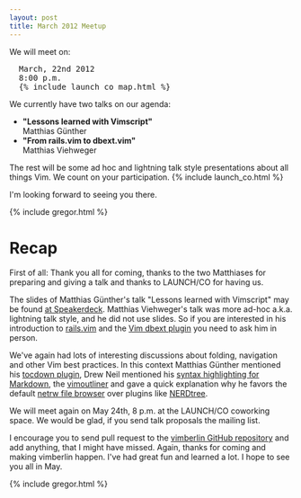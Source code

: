 ```yaml
---
layout: post
title: March 2012 Meetup
---
```


We will meet on:

<pre>
  March, 22nd 2012
  8:00 p.m.
  {% include launch_co_map.html %}</pre>

We currently have two talks on our agenda:

<ul>
  <li>
    <strong>"Lessons learned with Vimscript"</strong><br />
    Matthias Günther
  </li>
  <li>
    <strong>"From rails.vim to dbext.vim"</strong><br />
    Matthias Viehweger
</ul>

The rest will be some ad hoc and lightning talk style presentations about all things Vim. We count on your participation.
{% include launch_co.html %}

I'm looking forward to seeing you there.

{% include gregor.html %}


# Recap

First of all: Thank you all for coming, thanks to the two Matthiases for preparing and giving a talk and thanks to
LAUNCH/CO for having us.

The slides of Matthias Günther's talk "Lessons learned with Vimscript" may be found
[at Speakerdeck](http://speakerdeck.com/u/wikimatze/p/lessons-learned-with-vimscript). Matthias Viehweger's talk was more
ad-hoc a.k.a. lightning talk style, and he did not use slides. So if you are interested in his introduction to
[rails.vim](https://github.com/tpope/vim-rails) and the
[Vim dbext plugin](http://www.vim.org/scripts/script.php?script_id=356) you need to ask him in person.

We've again had lots of interesting discussions about folding, navigation and other Vim best practices. In this context
Matthias Günther mentioned his [tocdown plugin](https://github.com/matthias-guenther/tocdown "tocdown plugin"), Drew
Neil mentioned his
[syntax highlighting for Markdown](https://github.com/nelstrom/dotfiles/blob/master/vim/ftplugin/markdown/folding.vim), the
[vimoutliner](https://github.com/nelstrom/dotfiles/tree/master/vim/bundle/vimoutliner) and gave a quick explanation why
he favors the default [netrw file browser](http://vimcasts.org/e/15) over plugins like
[NERDtree](https://github.com/scrooloose/nerdtree).

We will meet again on May 24th, 8 p.m. at the LAUNCH/CO coworking space. We would be glad, if you send talk proposals
the mailing list.

I encourage you to send pull request to the [vimberlin GitHub repository](https://github.com/vimberlin/vimberlin.de) and
add anything, that I might have missed.  Again, thanks for coming and making vimberlin happen. I've had great fun and
learned a lot. I hope to see you all in May.

{% include gregor.html %}
